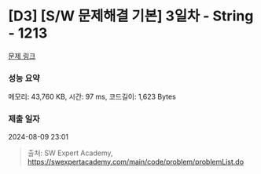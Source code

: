# [D3] [S/W 문제해결 기본] 3일차 - String - 1213 

[문제 링크](https://swexpertacademy.com/main/code/problem/problemDetail.do?contestProbId=AV14P0c6AAUCFAYi) 

### 성능 요약

메모리: 43,760 KB, 시간: 97 ms, 코드길이: 1,623 Bytes

### 제출 일자

2024-08-09 23:01



> 출처: SW Expert Academy, https://swexpertacademy.com/main/code/problem/problemList.do
